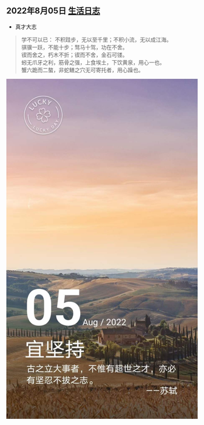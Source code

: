 ## 2022年8月05日  [生活日志](../life.md)
- 真才大志 
> 学不可以已：
不积跬步，无以至千里；不积小流，无以成江海。  
骐骥一跃，不能十步；驽马十驾，功在不舍。  
锲而舍之，朽木不折；锲而不舍，金石可镂。  
蚓无爪牙之利，筋骨之强，上食埃土，下饮黄泉，用心一也。  
蟹六跪而二螯，非蛇鳝之穴无可寄托者，用心躁也。  
> 
![](../img/20220805.jpg)
 
